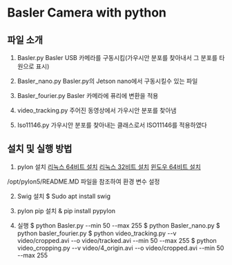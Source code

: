 # Basler Camera with python
## 파일 소개
1. Basler.py
    Basler USB 카메라를 구동시킴(가우시안 분포를 찾아내서 그 분포를 타원으로 표시)

2. Basler_nano.py
    Basler.py의 Jetson nano에서 구동시킬수 있는 파일

3. Basler_fourier.py
    Basler 카메라에 퓨리에 변환을 적용

4. video_tracking.py
    주어진 동영상에서 가우시안 분포를 찾아냄

5. Iso11146.py
    가우시안 분포를 찾아내는 클래스로서 ISO11146를 적용하였다



## 설치 및 실행 방법
1. pylon 설치
[리눅스 64비트 설치](https://www.baslerweb.com/ko/sales-support/downloads/software-downloads/pylon-5-2-0-linux-x86-64-bit-debian/)
[리눅스 32비트 설치](https://www.baslerweb.com/ko/sales-support/downloads/software-downloads/pylon-5-2-0-linux-x86-32-bit-debian/)
[윈도우 64비트 설치](https://www.baslerweb.com/ko/sales-support/downloads/software-downloads/pylon-6-0-1-windows/)

/opt/pylon5/README.MD 파일을 참조하여 환경 변수 설정

2. Swig 설치
$ Sudo apt install swig

3. pylon pip 설치
& pip install pypylon

4. 실행
$ python Basler.py --min 50 --max 255
$ python Basler_nano.py
$ python basler_fourier.py
$ python video_tracking.py --v video/cropped.avi --o video/tracked.avi --min 50 --max 255
$ python video_cropping.py --v video/4_origin.avi --o video/cropped.avi --min 50 --max 255